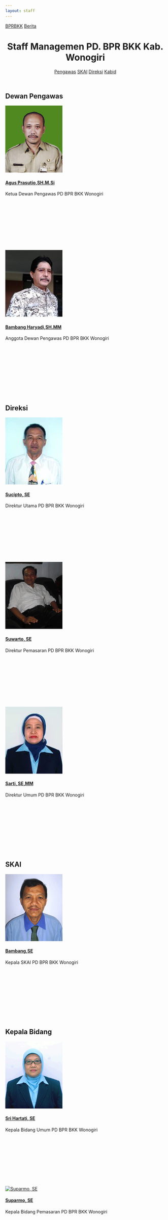 ```yaml
---
layout: staff
---
```


<div class="container">
<!-- Top Navigation -->
	<div class="bprbkk-top clearfix">
		<a class="bprbkk-icon" href="/"><span>BPRBKK</span></a>
		<span class="right"><a class="bprbkk-icon" href="/news"><span>Berita</span></a></span>
	</div>
<div class="content">
	<header class="bprbkk-header">
		<h1>Staff Managemen <span>PD. BPR BKK Kab. Wonogiri</span></h1>
		<nav class="bprbkk-staff">
			<a href="#dewan-pengawas">Pengawas</a>
			<a href="#skai">SKAI</a>
			<a href="#direksi">Direksi</a>
			<a href="#kepala-bidang">Kabid</a>
		</nav>
	</header>
	<div class="dummy dummy-avatar" id="dewan-pengawas">
	<h2>Dewan Pengawas</h2>
		<div class="tooltip tooltip-effect-1">
		<a href="#"><img src="/images/managemen/aguspras.png" alt="Agus Prasutio,SH.M.Si"/><h4>Agus Prasutio,SH.M.Si</h4></a>
		<span class="tooltip-content"> Ketua Dewan Pengawas PD BPR BKK Wonogiri</span>
			<div class="tooltip-shape">
				<svg height="165px" width="220px">
				<use xlink:href="#managemen" class="bprbkk-1" />
				</svg>
			</div>
		</div>
		<div class="tooltip tooltip-effect-2">
		<a href="#"><img src="/images/managemen/bambang_haryadi.jpg" alt="Bambang Haryadi,SH.MM"/><h4>Bambang Haryadi,SH.MM</h4></a>
		<span class="tooltip-content">Anggota Dewan Pengawas PD BPR BKK Wonogiri</span>
			<div class="tooltip-shape">
				<svg height="165px" width="220px">
				<use xlink:href="#managemen-2" class="bprbkk-1" />
				</svg>
			</div>
		</div>
	</div>
	<div class="dummy dummy-avatar" id="direksi">
	<h2>Direksi</h2>
		<div class="tooltip tooltip-effect-1">
		<a href="#"><img src="/images/managemen/sucipto.jpg" alt="Sucipto, SE"/><h4>Sucipto, SE</h4></a>
		<span class="tooltip-content">Direktur Utama PD BPR BKK Wonogiri</span>
			<div class="tooltip-shape">
				<svg height="165px" width="220px">
				<use xlink:href="#managemen" class="bprbkk-1" />
				</svg>
			</div>
		</div>
		<div class="tooltip tooltip-effect-2">
		<a href="#"><img src="/images/managemen/suwarto.png" alt="Suwarto, SE"/><h4>Suwarto, SE</h4></a>
		<span class="tooltip-content">Direktur Pemasaran PD BPR BKK Wonogiri</span>
			<div class="tooltip-shape">
				<svg height="165px" width="220px">
				<use xlink:href="#managemen-2" class="bprbkk-1" />
				</svg>
			</div>
		</div>
		<div class="tooltip tooltip-effect-2">
		<a href="#"><img src="/images/managemen/sarti.jpg" alt="Sarti, SE,MM"/><h4>Sarti, SE,MM</h4></a>
		<span class="tooltip-content">Direktur Umum PD BPR BKK Wonogiri</span>
			<div class="tooltip-shape">
				<svg height="165px" width="220px">
				<use xlink:href="#managemen-2" class="bprbkk-1" />
				</svg>
			</div>
		</div>
	</div>
	<div class="dummy dummy-avatar" id="skai">
	<h2>SKAI</h2>
		<div class="tooltip tooltip-effect-2">
		<a href="#"><img src="/images/managemen/bambang1.jpg" alt="Bambang,SE"/><h4>Bambang,SE</h4></a>
		<span class="tooltip-content">Kepala SKAI PD BPR BKK Wonogiri</span>
			<div class="tooltip-shape">
				<svg height="165px" width="220px">
				<use xlink:href="#managemen-2" class="bprbkk-1" />
				</svg>
			</div>
		</div>
	</div>
	<div class="dummy dummy-avatar" id="kepala-bidang">
	<h2>Kepala Bidang</h2>
		<div class="tooltip tooltip-effect-1">
			<a href="#"><img src="/images/managemen/sri_hartati.png" alt="Sri Hartati, SE"/><h4>Sri Hartati, SE</h4></a>
			<span class="tooltip-content">Kepala Bidang Umum PD BPR BKK Wonogiri</span>
			<div class="tooltip-shape">
				<svg height="165px" width="220px">
				<use xlink:href="#managemen" class="bprbkk-1" />
				</svg>
			</div>
		</div>
		<div class="tooltip tooltip-effect-2">
			<a href="#"><img src="/images/managemen/suparmo.png" alt="Suparmo, SE"/><h4>Suparmo, SE</h4></a>
			<span class="tooltip-content">Kepala Bidang Pemasaran PD BPR BKK Wonogiri</span>
			<div class="tooltip-shape">
				<svg height="165px" width="220px">
				<use xlink:href="#managemen-2" class="bprbkk-1" />
				</svg>
			</div>
		</div>
		<div class="tooltip tooltip-effect-2">
			<a href="#"><img src="/images/managemen/Yani Harmini.png" alt="Yani Harmini,SP"/><h4>Yani Harmini, SP</h4></a>
			<span class="tooltip-content">Kepala Bidang Kepatuhan dan Managemen Risiko PD BPR BKK Wonogiri</span>
			<div class="tooltip-shape">
				<svg height="165px" width="220px">
				<use xlink:href="#managemen-2" class="bprbkk-1" />
				</svg>
			</div>
		</div>
	</div>
	<p class="info">Semua staff management diatas bekerja di Kantor PD BPR BKK Wonogiri.</p>
	<section class="related">
		<p>Lihat juga informasi berikut:</p>
			<a href="/about/kantor">
				<img src="/images/jaringan_kantor_300x142.jpg" />
				<h3>Jaringan Kantor BPR BKK</h3>
			</a>
			<a href="/about">
				<img src="/images/bprbkk_300x142.jpg" />
				<h3>Tentang BPR BKK</h3>
			</a>
	</section>
</div><!-- /content -->
</div><!-- /container -->

